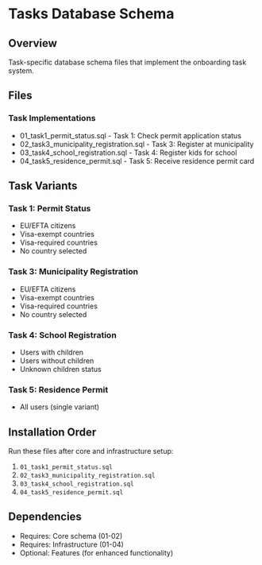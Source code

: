 # Tasks Database Schema

## Overview
Task-specific database schema files that implement the onboarding task system.

## Files

### Task Implementations
- 01_task1_permit_status.sql - Task 1: Check permit application status
- 02_task3_municipality_registration.sql - Task 3: Register at municipality
- 03_task4_school_registration.sql - Task 4: Register kids for school
- 04_task5_residence_permit.sql - Task 5: Receive residence permit card

## Task Variants

### Task 1: Permit Status
- EU/EFTA citizens
- Visa-exempt countries
- Visa-required countries
- No country selected

### Task 3: Municipality Registration
- EU/EFTA citizens
- Visa-exempt countries
- Visa-required countries
- No country selected

### Task 4: School Registration
- Users with children
- Users without children
- Unknown children status

### Task 5: Residence Permit
- All users (single variant)

## Installation Order
Run these files after core and infrastructure setup:
1. `01_task1_permit_status.sql`
2. `02_task3_municipality_registration.sql`
3. `03_task4_school_registration.sql`
4. `04_task5_residence_permit.sql`

## Dependencies
- Requires: Core schema (01-02)
- Requires: Infrastructure (01-04)
- Optional: Features (for enhanced functionality)

